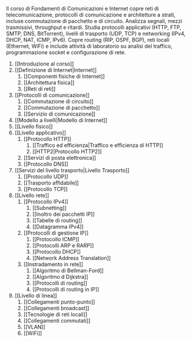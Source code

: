 Il corso di Fondamenti di Comunicazioni e Internet copre reti di telecomunicazione, protocolli di comunicazione e architetture a strati, incluse commutazione di pacchetto e di circuito. Analizza segnali, mezzi trasmissivi, throughput e ritardi. Studia protocolli applicativi (HTTP, FTP, SMTP, DNS, BitTorrent), livelli di trasporto (UDP, TCP) e networking (IPv4, DHCP, NAT, ICMP, IPv6). Copre routing (RIP, OSPF, BGP), reti locali (Ethernet, WiFi) e include attività di laboratorio su analisi del traffico, programmazione socket e configurazione di rete.

1. [[Introduzione al corso]]
2. [[Definizione di Internet|Internet]]
	1. [[Componenti fisiche di Internet]]
	2. [[Architettura fisica]]
	3. [[Reti di reti]]
3. [[Protocolli di comunicazione]]
	1. [[Commutazione di circuito]]
	2. [[Commutazione di pacchetto]]
	3. [[Servizio di comunicazione]]
4. [[Modello a livelli|Modello di Internet]]
5. [[Livello fisico]]
6. [[Livello applicativo]]
	1. [[Protocollo HTTP]]
		1. [[Traffico ed efficienza|Traffico e efficienza di HTTP]]
		2. [[HTTP2|Protocollo HTTP2]]
	2. [[Servizi di posta elettronica]]
	3. [[Protocollo DNS]]
7. [[Servizi del livello trasporto|Livello Trasporto]]
	1. [[Protocollo UDP]]
	2. [[Trasporto affidabile]]
	3. [[Protocollo TCP]]
8. [[Livello rete]]
	1. [[Protocollo IPv4]]
		1. [[Subnetting]]
		2. [[Inoltro dei pacchetti IP]]
		3. [[Tabelle di routing]]
		4. [[Datagramma IPv4]]
	2. [[Protocolli di gestione IP]]
		1. [[Protocollo ICMP]]
		2. [[Protocolli ARP e RARP]]
		3. [[Protocollo DHCP]]
		4. [[Network Address Translation]]
	3. [[Instradamento in rete]]
		1. [[Algoritmo di Bellman-Ford]]
		2. [[Algoritmo d Dijkstra]]
		3. [[Protocolli di routing]]
		4. [[Protocolli di routing in IP]]
9. [[Livello di linea]]
	1. [[Collegamenti punto-punto]]
	2. [[Collegamenti broadcast]]
	3. [[Tecnologie di reti locali]]
	4. [[Collegamenti commutati]]
	5. [[VLAN]]
	6. [[WiFi]]
